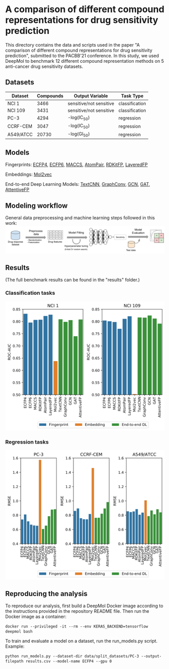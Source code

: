 # A comparison of different compound representations for drug sensitivity prediction

This directory contains the data and scripts used in the paper "A comparison of different compound representations for
drug sensitivity prediction", submitted to the PACBB'21 conference. In this study, we used DeepMol to benchmark 12
different compound representation methods on 5 anti-cancer drug sensitivity datasets.

## Datasets
| Dataset   | Compounds | Output Variable         | Task Type      |
|-----------|-----------|-------------------------|----------------|
| NCI 1     | 3466      | sensitive/not sensitive | classification |
| NCI 109   | 3431      | sensitive/not sensitive | classification |
| PC-3      | 4294      | -log(IC<sub>50</sub>)    | regression     |
| CCRF-CEM  | 3047      | -log(IC<sub>50</sub>)    | regression     |
| A549/ATCC | 20730     | -log(GI<sub>50</sub>)    | regression     |


## Models
Fingerprints: [ECFP4](https://pubs.acs.org/doi/10.1021/ci100050t), [ECFP6](https://pubs.acs.org/doi/10.1021/ci100050t), [MACCS](https://pubs.acs.org/doi/10.1021/ci010132r), [AtomPair](https://pubs.acs.org/doi/10.1021/ci00046a002), [RDKitFP](https://www.rdkit.org/docs/RDKit_Book.html#rdkit-fingerprints), [LayeredFP](https://www.rdkit.org/docs/RDKit_Book.html#layered-fingerprints)

Embeddings: [Mol2vec](https://pubs.acs.org/doi/10.1021/acs.jcim.7b00616)

End-to-end Deep Learning Models: [TextCNN](https://arxiv.org/abs/1408.5882), [GraphConv](https://arxiv.org/abs/1509.09292), [GCN](https://arxiv.org/abs/1609.02907), [GAT](https://arxiv.org/abs/1710.10903), [AttentiveFP](https://pubs.acs.org/doi/10.1021/acs.jmedchem.9b00959)

## Modeling workflow
General data preprocessing and machine learning steps followed in this work:
![workflow](figures/PACBB21_workflow.png)


## Results
(The full benchmark results can be found in the "results" folder.)

### Classification tasks
![classification results](figures/classification_results.png)


### Regression tasks
![regression results](figures/regression_results.png)


## Reproducing the analysis
To reproduce our analysis, first build a DeepMol Docker image according to the instructions provided in the repository
README file. Then run the Docker image as a container:
```
docker run --privileged -it --rm --env KERAS_BACKEND=tensorflow deepmol bash
```

To train and evaluate a model on a dataset, run the run_models.py script. Example:
```
python run_models.py --dataset-dir data/split_datasets/PC-3 --output-filepath results.csv --model-name ECFP4 --gpu 0
```